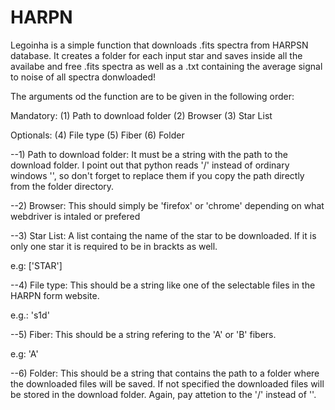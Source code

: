 # HARPN
Legoinha is a simple function that downloads .fits spectra from HARPSN database. It creates a folder for each input star and saves inside all the availabe and free .fits spectra as well as a .txt containing the average signal to noise of all spectra donwloaded!

The arguments od the function are to be given in the following order:

Mandatory:
(1) Path to download folder
(2) Browser
(3) Star List

Optionals:
(4) File type
(5) Fiber
(6) Folder

--1) Path to download folder: 
It must be a string with the path to the download folder. I point out that python reads '/' instead of ordinary windows '\', so don't forget to replace them if you copy the path directly from the folder directory.

--2) Browser:
This should simply be 'firefox' or 'chrome' depending on what webdriver is intaled or prefered

--3) Star List:
A list containg the name of the star to be downloaded. If it is only one star it is required to be in brackts as well. 

e.g: ['STAR']

--4) File type:
This should be a string like one of the selectable files in the HARPN form website.

e.g.: 's1d'

--5) Fiber:
This should be a string refering to the 'A' or 'B' fibers.

e.g: 'A'

--6) Folder:
This should be a string that contains the path to a folder where the downloaded files will be saved. If not specified the downloaded files will be stored in the download folder. Again, pay attetion to the '/' instead of '\'.
